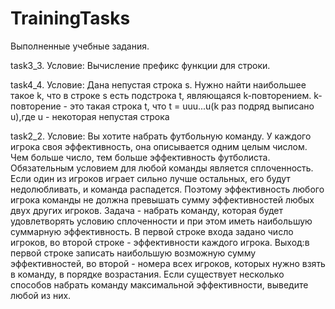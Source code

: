 # TrainingTasks
Выполненные учебные задания.

task3_3. Условие: Вычисление префикс функции для строки.

task4_4. Условие: Дана непустая строка s. Нужно найти наибольшее такое k, что в строке s есть подстрока  t, являющаяся k-повторением. k-повторение - это такая строка t, что t = uuu...u(k раз подряд выписано u),где u - некоторая непустая строка

task2_2. Условие: Вы хотите набрать футбольную команду. У каждого игрока своя эффективность, она описывается одним целым числом. Чем больше число, тем больше эффективность футболиста. Обязательным условием для любой команды является сплоченность. Если один из игроков играет сильно лучше остальных, его будут недолюбливать, и команда распадется. Поэтому эффективность любого игрока команды не должна превышать сумму эффективностей любых двух других игроков. Задача - набрать команду, которая будет удовлетворять условию сплоченности и при этом иметь наибольшую суммарную эффективность. В первой строке входа задано число игроков, во второй строке - эффективности каждого игрока. Выход:в первой строке записать наибольшую возможную сумму эффективностей, во второй - номера всех игроков, которых нужно взять в команду, в порядке возрастания. Если существует несколько способов набрать команду максимальной эффективности, выведите любой из них.
